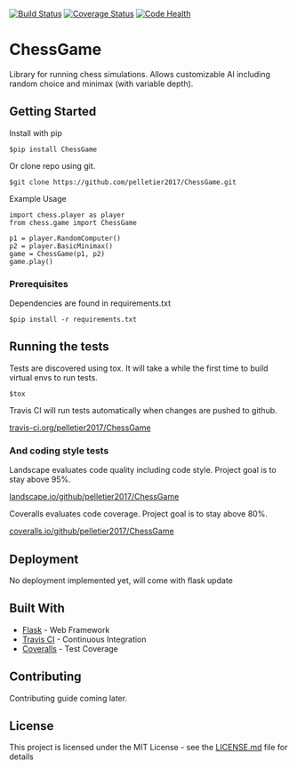 [![Build Status](https://travis-ci.org/pelletier2017/ChessGame.svg?branch=master)](https://travis-ci.org/pelletier2017/ChessGame) 
[![Coverage Status](https://coveralls.io/repos/github/pelletier2017/ChessGame/badge.svg?branch=master)](https://coveralls.io/github/pelletier2017/ChessGame?branch=master)
[![Code Health](https://landscape.io/github/pelletier2017/ChessGame/master/landscape.svg?style=flat)](https://landscape.io/github/pelletier2017/ChessGame/master)

# ChessGame

Library for running chess simulations. Allows customizable AI including random choice and minimax (with variable depth).

## Getting Started

Install with pip
```
$pip install ChessGame
```

Or clone repo using git.

```
$git clone https://github.com/pelletier2017/ChessGame.git
```

Example Usage

```
import chess.player as player
from chess.game import ChessGame

p1 = player.RandomComputer()
p2 = player.BasicMinimax()
game = ChessGame(p1, p2)
game.play()
```

### Prerequisites

Dependencies are found in requirements.txt

```
$pip install -r requirements.txt
```

## Running the tests

Tests are discovered using tox. It will take a while the first time to build virtual envs to run tests.

```
$tox
```

Travis CI will run tests automatically when changes are pushed to github.

[travis-ci.org/pelletier2017/ChessGame](https://travis-ci.org/pelletier2017/ChessGame)

### And coding style tests

Landscape evaluates code quality including code style. Project goal is to stay above 95%.

[landscape.io/github/pelletier2017/ChessGame](https://landscape.io/github/pelletier2017/ChessGame)

Coveralls evaluates code coverage. Project goal is to stay above 80%.

[coveralls.io/github/pelletier2017/ChessGame](https://coveralls.io/github/pelletier2017/ChessGame)

## Deployment

No deployment implemented yet, will come with flask update

## Built With

* [Flask](http://flask.pocoo.org/) - Web Framework
* [Travis CI](https://travis-ci.org/) - Continuous Integration
* [Coveralls](https://coveralls.io/) - Test Coverage

## Contributing

Contributing guide coming later.

## License

This project is licensed under the MIT License - see the [LICENSE.md](LICENSE.md) file for details
